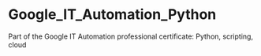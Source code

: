 # Google_IT_Automation_Python

Part of the Google IT Automation professional certificate: Python, 
scripting, cloud

